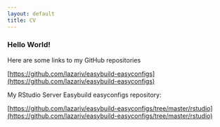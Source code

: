 ```yaml
---
layout: default
title: CV
---
```


### Hello World!

Here are some links to my GitHub repositories

[https://github.com/lazariv/easybuild-easyconfigs](https://github.com/lazariv/easybuild-easyconfigs)

My RStudio Server Easybuild easyconfigs repository:

[https://github.com/lazariv/easybuild-easyconfigs/tree/master/rstudio](https://github.com/lazariv/easybuild-easyconfigs/tree/master/rstudio)
